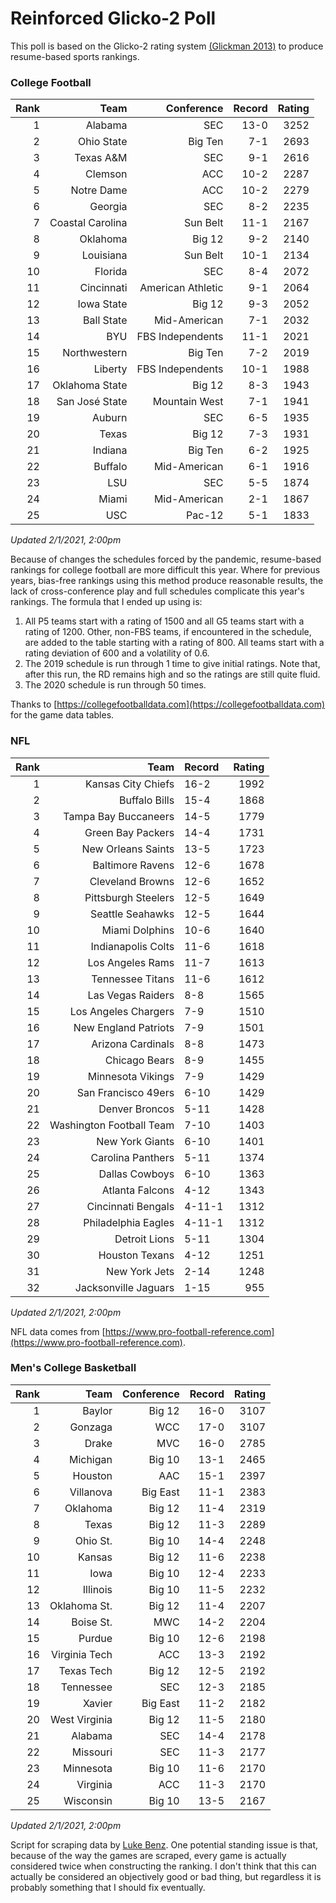 # Reinforced Glicko-2 Poll

This poll is based on the Glicko-2 rating system [\(Glickman 2013\)](http://glicko.net/glicko/glicko2.pdf) to produce resume-based sports rankings.

### College Football
| Rank  | Team                 | Conference           | Record   | Rating |
| ---:  | ---:                 | ---:                 | ---:     | ---:   |
| 1     | Alabama              | SEC                  | 13-0     | 3252   |
| 2     | Ohio State           | Big Ten              | 7-1      | 2693   |
| 3     | Texas A&M            | SEC                  | 9-1      | 2616   |
| 4     | Clemson              | ACC                  | 10-2     | 2287   |
| 5     | Notre Dame           | ACC			      | 10-2     | 2279   |
| 6     | Georgia              | SEC                  | 8-2      | 2235   |
| 7     | Coastal Carolina     | Sun Belt             | 11-1     | 2167   |
| 8     | Oklahoma             | Big 12               | 9-2      | 2140   |
| 9     | Louisiana            | Sun Belt             | 10-1     | 2134   |
| 10    | Florida              | SEC                  | 8-4      | 2072   |
| 11    | Cincinnati           | American Athletic    | 9-1      | 2064   |
| 12    | Iowa State           | Big 12               | 9-3      | 2052   |
| 13    | Ball State           | Mid-American         | 7-1      | 2032   |
| 14    | BYU                  | FBS Independents     | 11-1     | 2021   |
| 15    | Northwestern         | Big Ten              | 7-2      | 2019   |
| 16    | Liberty              | FBS Independents     | 10-1     | 1988   |
| 17    | Oklahoma State       | Big 12               | 8-3      | 1943   |
| 18    | San José State       | Mountain West        | 7-1      | 1941   |
| 19    | Auburn               | SEC                  | 6-5      | 1935   |
| 20    | Texas                | Big 12               | 7-3      | 1931   |
| 21    | Indiana              | Big Ten              | 6-2      | 1925   |
| 22    | Buffalo              | Mid-American         | 6-1      | 1916   |
| 23    | LSU                  | SEC                  | 5-5      | 1874   |
| 24    | Miami		           | Mid-American         | 2-1      | 1867   |
| 25    | USC                  | Pac-12               | 5-1      | 1833   |
_Updated 2/1/2021, 2:00pm_

Because of changes the schedules forced by the pandemic, resume-based rankings for college football are more difficult this year. Where for previous years, bias-free rankings using this method produce reasonable results, the lack of cross-conference play and full schedules complicate this year's rankings. The formula that I ended up using is:

1. All P5 teams start with a rating of 1500 and all G5 teams start with a rating of 1200. Other, non-FBS teams, if encountered in the schedule, are added to the table starting with a rating of 800. All teams start with a rating deviation of 600 and a volatility of 0.6.
2. The 2019 schedule is run through 1 time to give initial ratings. Note that, after this run, the RD remains high and so the ratings are still quite fluid.
3. The 2020 schedule is run through 50 times.

Thanks to [https://collegefootballdata.com](https://collegefootballdata.com) for the game data tables.

### NFL
| Rank  | Team                       | Record   | Rating |
| ---:  | ---:                       | :---     | ---:   |
| 1     | Kansas City Chiefs         | 16-2     | 1992   |
| 2     | Buffalo Bills              | 15-4     | 1868   |
| 3     | Tampa Bay Buccaneers       | 14-5     | 1779   |
| 4     | Green Bay Packers          | 14-4     | 1731   |
| 5     | New Orleans Saints         | 13-5     | 1723   |
| 6     | Baltimore Ravens           | 12-6     | 1678   |
| 7     | Cleveland Browns           | 12-6     | 1652   |
| 8     | Pittsburgh Steelers        | 12-5     | 1649   |
| 9     | Seattle Seahawks           | 12-5     | 1644   |
| 10    | Miami Dolphins             | 10-6     | 1640   |
| 11    | Indianapolis Colts         | 11-6     | 1618   |
| 12    | Los Angeles Rams           | 11-7     | 1613   |
| 13    | Tennessee Titans           | 11-6     | 1612   |
| 14    | Las Vegas Raiders          | 8-8      | 1565   |
| 15    | Los Angeles Chargers       | 7-9      | 1510   |
| 16    | New England Patriots       | 7-9      | 1501   |
| 17    | Arizona Cardinals          | 8-8      | 1473   |
| 18    | Chicago Bears              | 8-9      | 1455   |
| 19    | Minnesota Vikings          | 7-9      | 1429   |
| 20    | San Francisco 49ers        | 6-10     | 1429   |
| 21    | Denver Broncos             | 5-11     | 1428   |
| 22    | Washington Football Team   | 7-10     | 1403   |
| 23    | New York Giants            | 6-10     | 1401   |
| 24    | Carolina Panthers          | 5-11     | 1374   |
| 25    | Dallas Cowboys             | 6-10     | 1363   |
| 26    | Atlanta Falcons            | 4-12     | 1343   |
| 27    | Cincinnati Bengals         | 4-11-1   | 1312   |
| 28    | Philadelphia Eagles        | 4-11-1   | 1312   |
| 29    | Detroit Lions              | 5-11     | 1304   |
| 30    | Houston Texans             | 4-12     | 1251   |
| 31    | New York Jets              | 2-14     | 1248   |
| 32    | Jacksonville Jaguars       | 1-15     | 955    |
_Updated 2/1/2021, 2:00pm_

NFL data comes from [https://www.pro-football-reference.com](https://www.pro-football-reference.com).

### Men's College Basketball
| Rank  | Team                 | Conference | Record   | Rating |
| ---:  | ---:                 | ---:       | ---:     | ---:   |
| 1     | Baylor               | Big 12     | 16-0     | 3107   |
| 2     | Gonzaga              | WCC        | 17-0     | 3107   |
| 3     | Drake                | MVC        | 16-0     | 2785   |
| 4     | Michigan             | Big 10     | 13-1     | 2465   |
| 5     | Houston              | AAC        | 15-1     | 2397   |
| 6     | Villanova            | Big East   | 11-1     | 2383   |
| 7     | Oklahoma             | Big 12     | 11-4     | 2319   |
| 8     | Texas                | Big 12     | 11-3     | 2289   |
| 9     | Ohio St.             | Big 10     | 14-4     | 2248   |
| 10    | Kansas               | Big 12     | 11-6     | 2238   |
| 11    | Iowa                 | Big 10     | 12-4     | 2233   |
| 12    | Illinois             | Big 10     | 11-5     | 2232   |
| 13    | Oklahoma St.         | Big 12     | 11-4     | 2207   |
| 14    | Boise St.            | MWC        | 14-2     | 2204   |
| 15    | Purdue               | Big 10     | 12-6     | 2198   |
| 16    | Virginia Tech        | ACC        | 13-3     | 2192   |
| 17    | Texas Tech           | Big 12     | 12-5     | 2192   |
| 18    | Tennessee            | SEC        | 12-3     | 2185   |
| 19    | Xavier               | Big East   | 11-2     | 2182   |
| 20    | West Virginia        | Big 12     | 11-5     | 2180   |
| 21    | Alabama              | SEC        | 14-4     | 2178   |
| 22    | Missouri             | SEC        | 11-3     | 2177   |
| 23    | Minnesota            | Big 10     | 11-6     | 2170   |
| 24    | Virginia             | ACC        | 11-3     | 2170   |
| 25    | Wisconsin            | Big 10     | 13-5     | 2167   |
_Updated 2/1/2021, 2:00pm_

Script for scraping data by [Luke Benz](https://github.com/lbenz730/NCAA_Hoops).
One potential standing issue is that, because of the way the games are scraped, every game is actually considered twice when constructing the ranking. I don't think that this can actually be considered an objectively good or bad thing, but regardless it is probably something that I should fix eventually.
